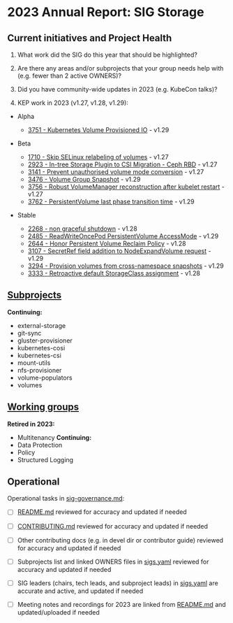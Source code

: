 # 2023 Annual Report: SIG Storage

## Current initiatives and Project Health

1. What work did the SIG do this year that should be highlighted?

<!--
   Some example items that might be worth highlighting:
   - Major KEP advancement
   - Important initiatives that aren't tracked via KEPs
   - Paying down significant tech debt
   - Governance and leadership changes
-->

2. Are there any areas and/or subprojects that your group needs help with (e.g. fewer than 2 active OWNERS)?

<!--
   Note: This list is generated from the KEP metadata in kubernetes/enhancements repository.
      If you find any discrepancy in the generated list here, please check the KEP metadata.
      Please raise an issue in kubernetes/community, if the KEP metadata is correct but the generated list is incorrect.
-->

3. Did you have community-wide updates in 2023 (e.g. KubeCon talks)?

<!--
  Examples include links to email, slides, or recordings.
-->

4. KEP work in 2023 (v1.27, v1.28, v1.29):

  - Alpha
    - [3751 - Kubernetes Volume Provisioned IO](https://github.com/kubernetes/enhancements/tree/master/keps/sig-storage/3751-volume-attributes-class) - v1.29

  - Beta
    - [1710 - Skip SELinux relabeling of volumes](https://github.com/kubernetes/enhancements/tree/master/keps/sig-storage/1710-selinux-relabeling) - v1.27
    - [2923 - In-tree Storage Plugin to CSI Migration - Ceph RBD](https://github.com/kubernetes/enhancements/tree/master/keps/sig-storage/2923-csi-migration-ceph-rbd) - v1.27
    - [3141 - Prevent unauthorised volume mode conversion](https://github.com/kubernetes/enhancements/tree/master/keps/sig-storage/3141-prevent-volume-mode-conversion) - v1.27
    - [3476 - Volume Group Snapshot](https://github.com/kubernetes/enhancements/tree/master/keps/sig-storage/3476-volume-group-snapshot) - v1.29
    - [3756 - Robust VolumeManager reconstruction after kubelet restart](https://github.com/kubernetes/enhancements/tree/master/keps/sig-storage/3756-volume-reconstruction) - v1.27
    - [3762 - PersistentVolume last phase transition time](https://github.com/kubernetes/enhancements/tree/master/keps/sig-storage/3762-persistent-volume-last-phase-transition-time) - v1.29

  - Stable
    - [2268 - non graceful shutdown](https://github.com/kubernetes/enhancements/tree/master/keps/sig-storage/2268-non-graceful-shutdown) - v1.28
    - [2485 - ReadWriteOncePod PersistentVolume AccessMode](https://github.com/kubernetes/enhancements/tree/master/keps/sig-storage/2485-read-write-once-pod-pv-access-mode) - v1.29
    - [2644 - Honor Persistent Volume Reclaim Policy](https://github.com/kubernetes/enhancements/tree/master/keps/sig-storage/2644-honor-pv-reclaim-policy) - v1.28
    - [3107 - SecretRef field addition to NodeExpandVolume request](https://github.com/kubernetes/enhancements/tree/master/keps/sig-storage/3107-csi-nodeexpandsecret) - v1.29
    - [3294 - Provision volumes from cross-namespace snapshots](https://github.com/kubernetes/enhancements/tree/master/keps/sig-storage/3294-provision-volumes-from-cross-namespace-snapshots) - v1.29
    - [3333 - Retroactive default StorageClass assignment](https://github.com/kubernetes/enhancements/tree/master/keps/sig-storage/3333-retroactive-default-storage-class) - v1.28

## [Subprojects](https://git.k8s.io/community/sig-storage#subprojects)


**Continuing:**
  - external-storage
  - git-sync
  - gluster-provisioner
  - kubernetes-cosi
  - kubernetes-csi
  - mount-utils
  - nfs-provisioner
  - volume-populators
  - volumes

## [Working groups](https://git.k8s.io/community/sig-storage#working-groups)

**Retired in 2023:**
 - Multitenancy
**Continuing:**
 - Data Protection
 - Policy
 - Structured Logging

## Operational

Operational tasks in [sig-governance.md]:
- [ ] [README.md] reviewed for accuracy and updated if needed
- [ ] [CONTRIBUTING.md] reviewed for accuracy and updated if needed
- [ ] Other contributing docs (e.g. in devel dir or contributor guide) reviewed for accuracy and updated if needed
- [ ] Subprojects list and linked OWNERS files in [sigs.yaml] reviewed for accuracy and updated if needed
- [ ] SIG leaders (chairs, tech leads, and subproject leads) in [sigs.yaml] are accurate and active, and updated if needed
- [ ] Meeting notes and recordings for 2023 are linked from [README.md] and updated/uploaded if needed


[CONTRIBUTING.md]: https://git.k8s.io/community/sig-storage/CONTRIBUTING.md
[sig-governance.md]: https://git.k8s.io/community/committee-steering/governance/sig-governance.md
[README.md]: https://git.k8s.io/community/sig-storage/README.md
[sigs.yaml]: https://git.k8s.io/community/sigs.yaml
[devel]: https://git.k8s.io/community/contributors/devel/README.md

